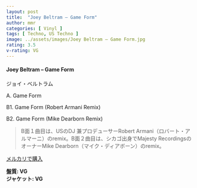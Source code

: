 ```yaml
---
layout: post
title:  "Joey Beltram – Game Form"
author: mmr
categories: [ Vinyl ]
tags: [ Techno, US Techno ]
image: ../assets/images/Joey Beltram – Game Form.jpg
rating: 3.5
v-rating: VG
---
```


#### Joey Beltram – Game Form

ジョイ・ベルトラム

A. Game Form

B1. Game Form (Robert Armani Remix)

B2. Game Form (Mike Dearborn Remix)

> B面１曲目は、USのDJ 兼プロデューサーRobert Armani（ロバート・アルマーニ）のremix。B面２曲目は、シカゴ出身でMajesty RecordingsのオーナーMike Dearborn（マイク・ディアボーン）のremix。

[メルカリで購入](https://jp.mercari.com/item/m93873699872)

<div class="mt-4 mb-4 d-flex align-items-center">
<strong class="mr-1">盤質: VG</strong>
</div>
<div class="mt-4 mb-4 d-flex align-items-center">
<strong class="mr-1">ジャケット: VG</strong>
</div>
